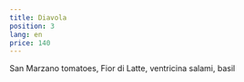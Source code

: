 ```yaml
---
title: Diavola
position: 3
lang: en
price: 140
---
```


San Marzano tomatoes, Fior di Latte, ventricina salami, basil
